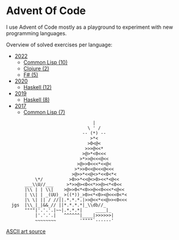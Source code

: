 # Advent Of Code

I use Advent of Code mostly as a playground to experiment with new programming
languages.

Overview of solved exercises per language:

- [2022](./2022)
  - [Common Lisp (10)](./2022/aoc-2022-cl/)
  - [Clojure (2)](./2022/aoc-2022-clj/)
  - [F# (5)](./2022/aoc-2022-fs/)
- [2020](./2020)
  - [Haskell (12)](./2020/aoc-2020-hs/)
- [2019](./2019)
  - [Haskell (8)](./2019/aoc-2019-hs)
- [2017](./2017)
  - [Common Lisp (7)](./2017/aoc-2017-cl/)

```text
                                 |
                               \ ' /
                             -- (*) --
                                >*<
                               >0<@<
                              >>>@<<*
                             >@>*<0<<<
                            >*>>@<<<@<<
                           >@>>0<<<*<<@<
                          >*>>0<<@<<<@<<<
                         >@>>*<<@<>*<<0<*<
           \*/          >0>>*<<@<>0><<*<@<<
       ___\\U//___     >*>>@><0<<*>>@><*<0<<
       |\\ | | \\|    >@>>0<*<0>>@<<0<<<*<@<<
       | \\| | _(UU)_ >((*))_>0><*<0><@<<<0<*<
       |\ \| || / //||.*.*.*.|>>@<<*<<@>><0<<<
  jgs  |\\_|_|&&_// ||*.*.*.*|_\\db//_
       """"|'.'.'.|~~|.*.*.*|     ____|_
           |'.'.'.|   ^^^^^^|____|>>>>>>|
           ~~~~~~~~         '""""`------'
```

[ASCII art source](https://asciiart.website/index.php?art=holiday/christmas/trees)
